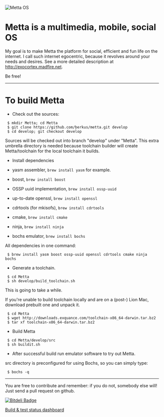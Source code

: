 ![Metta OS](https://raw.github.com/berkus/metta/master/docs/metta.png)

Metta is a multimedia, mobile, social OS
=====================================

My goal is to make Metta the platform for social, efficient and fun life on the internet. I call such internet egocentric, because it revolves around your needs and desires. See a more detailed description at http://exocortex.madfire.net.

Be free!

-----------------------------------------

To build Metta
==============

 * Check out the sources:

```
 $ mkdir Metta; cd Metta
 $ git clone https://github.com/berkus/metta.git develop
 $ cd develop; git checkout develop
```

Sources will be checked out into branch "develop" under "Metta". This extra umbrella directory is needed because toolchain builder will create Metta/toolchain for the local toolchain it builds.

 * Install dependencies

  * yasm assembler, `brew install yasm` for example.
  * boost, `brew install boost`
  * OSSP uuid implementation, `brew install ossp-uuid`
  * up-to-date openssl, `brew install openssl`
  * cdrtools (for mkisofs), `brew install cdrtools`
  * cmake, `brew install cmake`
  * ninja, `brew install ninja`
  * bochs emulator, `brew install bochs`

All dependencies in one command:
```
 $ brew install yasm boost ossp-uuid openssl cdrtools cmake ninja bochs
```

 * Generate a toolchain.

```
 $ cd Metta
 $ sh develop/build_toolchain.sh
```

This is going to take a while.

If you're unable to build toolchain locally and are on a (post-) Lion Mac, download prebuilt one and unpack it.

```
 $ cd Metta
 $ wget http://downloads.exquance.com/toolchain-x86_64-darwin.tar.bz2
 $ tar xf toolchain-x86_64-darwin.tar.bz2
```

 * Build Metta

```
 $ cd Metta/develop/src
 $ sh buildit.sh
```

 * After successful build run emulator software to try out Metta.

src directory is preconfigured for using Bochs, so you can simply type:

```
 $ bochs -q
```

-----------------------------------------

You are free to contribute and remember: if you do not, somebody else will!
Just send a pull request on github.

[![Bitdeli Badge](https://d2weczhvl823v0.cloudfront.net/berkus/metta/trend.png)](https://bitdeli.com/free "Bitdeli Badge")

[Build & test status dashboard](https://github.com/berkus/metta/wiki/Dashboard)
